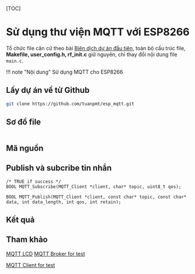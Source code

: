 [TOC]

# Sử dụng thư viện MQTT với ESP8266

Tổ chức file căn cứ theo bài [Biên dịch dự án đầu tiên](./compile-first-time.md), toàn bộ cấu trúc file, **Makefile, user_config.h, rf_init.c** giữ nguyên, chỉ thay đổi nội dung file `main.c`. 

!!! note "Nội dung"
    Sử dụng MQTT cho ESP8266

## Lấy dự án về từ Github 

```bash
git clone https://github.com/tuanpmt/esp_mqtt.git
```

## Sơ đồ file

```

```

## Mã nguồn

## Publish và subcribe tin nhắn
```
/* TRUE if success */
BOOL MQTT_Subscribe(MQTT_Client *client, char* topic, uint8_t qos);

BOOL MQTT_Publish(MQTT_Client *client, const char* topic, const char* data, int data_length, int qos, int retain);
```

## Kết quả

## Tham khảo
[MQTT LCD](https://github.com/eadf/esp_mqtt_lcd)
[MQTT Broker for test](https://github.com/mcollina/mosca)

[MQTT Client for test](https://chrome.google.com/webstore/detail/mqttlens/hemojaaeigabkbcookmlgmdigohjobjm?hl=en)